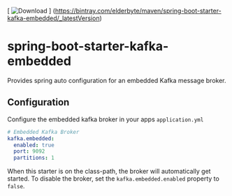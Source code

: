  [ ![Download](https://api.bintray.com/packages/elderbyte/maven/spring-boot-starter-kafka-embedded/images/download.svg) ]
 (https://bintray.com/elderbyte/maven/spring-boot-starter-kafka-embedded/_latestVersion)

# spring-boot-starter-kafka-embedded
Provides spring auto configuration for an embedded Kafka message broker.

## Configuration

Configure the embedded kafka broker in your apps `application.yml`
```yaml
# Embedded Kafka Broker
kafka.embedded:
  enabled: true
  port: 9092
  partitions: 1
```

When this starter is on the class-path, the broker will automatically get started. 
To disable the broker, set the `kafka.embedded.enabled` property to `false`.
